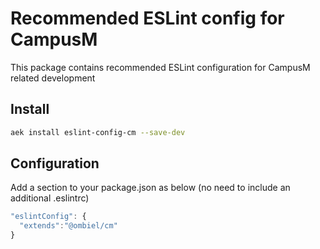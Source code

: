 # Recommended ESLint config for CampusM

This package contains recommended ESLint configuration for CampusM related development

## Install

```bash
aek install eslint-config-cm --save-dev
```

## Configuration

Add a section to your package.json as below (no need to include an additional .eslintrc)

```javascript
"eslintConfig": {
  "extends":"@ombiel/cm"
}
```

